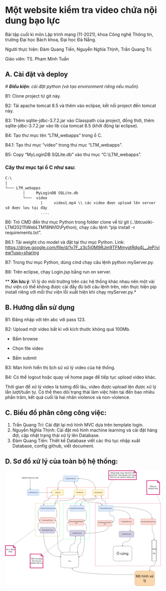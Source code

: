 # Một website kiểm tra video chứa nội dung bạo lực

Bài tập cuối kì môn Lập trình mạng (11-2021), khoa Công nghệ Thông tin, trường Đại học Bách khoa, Đại học Đà Nẵng.

Người thực hiện: Đàm Quang Tiến, Nguyễn Nghĩa Thịnh, Trần Quang Trí.

Giáo viên: TS. Phạm Minh Tuấn

## A.	Cài đặt và deploy

*# **Điều kiện**: cài đặt python (và tạo environment riêng nếu muốn).*

B1: Clone project từ git này.

B2: Tải apache tomcat 8.5 và thêm vào eclipse, kết nối project đến tomcat này.

B3: Thêm sqlite-jdbc-3.7.2.jar vào Classpath của project, đồng thời, thêm sqlite-jdbc-3.7.2.jar vào lib của tomcat 8.5 (khởi động lại eclipse).

B4: Tạo thư mục tên “LTM_webapps” trong ổ C.

B4.1: Tạo thư mục “video” trong thư mục “LTM_webapps”.

B5: Copy “MyLoginDB SQLite.db” vào thư mục “C:\LTM_webapps”.

### Cây thư mục tại ổ C như sau:
```
C:\
|
└─── LTM_webapps
        |     MyLoginDB SQLite.db
        └───  video
                |     video1.mp4 \\ các video được upload lên server sẽ được lưu tại đây   
                ....
```

B6: Trỏ CMD đến thư mục Python trong folder clone về từ git (..\btcuoiki-LTM20211\WebLTM18Nh10\Python), chạy câu lệnh “pip install -r requirements.txt”.

B6.1: Tải weight cho model và đặt tại thư mục Python.
Link: https://drive.google.com/file/d/1y7F_z3c5j0M9RJm9TFMmygtRdg4L_JeP/view?usp=sharing

B7: Trong thư mục Python, dùng cmd chạy câu lệnh python myServer.py.

B8: Trên eclipse, chạy Login.jsp bằng run on server.

** **Xin lưu ý**: Vì lý do môi trường trên các hệ thống khác nhau nên một vài thư viện có thể không được cài đầy đủ bởi câu lệnh trên, nên thực hiện pip install riêng với mỗi thư viện lỗi xuất hiện khi chạy myServer.py.*


## B.	Hướng dẫn sử dụng

B1: Đăng nhập với tên abc với pass 123.

B2: Upload một video bất kì với kích thước không quá 100Mb.

-	Bấm browse

-	Chọn file video

-	Bấm submit

B3: Màn hình hiển thị lịch sử xử lý video của hệ thống.

B4: Có thể logout hoặc quay về home page để tiếp tục upload video khác. 

Thời gian để xử lý video là tương đối lâu, video được upload lên được xử lý lần lượt/tuần tự. Có thể theo dõi trạng thái làm việc hiện tại đến bao nhiêu phần trăm, kết quả cuối là hai nhãn violence và non-violence.

## C. Biểu đồ phân công công việc:


1.   Trần Quang Trí: Cài đặt lại mô hình MVC dựa trên template login.
2.   Nguyễn Nghĩa Thịnh: Cài đặt mô hình machine learning và cài đặt hàng đợi, cập nhật trạng thái xử lý lên Database.
3.   Đàm Quang Tiến: Thiết kế Database viết các thủ tục nhập xuất Database, config github, viết document.

## D. Sơ đồ xử lý của toàn bộ hệ thống:

![alt text](https://github.com/damtien444/btcuoiki-LTM2021/blob/main/sơ%20đồ%20hệ%20thống.drawio.png?raw=true)
